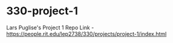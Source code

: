 # 330-project-1
Lars Puglise's Project 1 Repo
Link - https://people.rit.edu/lep2738/330/projects/project-1/index.html
